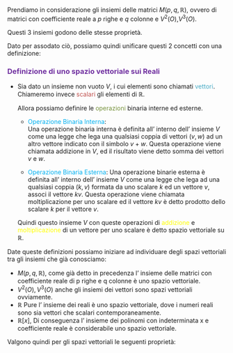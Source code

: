 Prendiamo in considerazione gli insiemi delle matrici $M(p,q,\mathbb{R})$, ovvero di matrici con coefficiente reale a $p$ righe e $q$ colonne e $V^2(O)$,$V^3(O)$.

Questi 3 insiemi godono delle stesse proprietà.

Dato per assodato ciò, possiamo quindi unificare questi 2 concetti con una definizione:

### <font color="#7030a0">Definizione di uno spazio vettoriale sui Reali</font>

- Sia dato un insieme non vuoto $V$, i cui elementi sono chiamati <font color="#4bacc6">vettori</font>.
  Chiameremo invece <font color="#c0504d">scalari</font> gli elementi di $\mathbb{R}$.
  
  Allora possiamo definire le <font color="#76923c">operazioni</font> binaria interne ed esterne.

  - <font color="#00b0f0">Operazione Binaria Interna</font>:   
   Una operazione binaria interna è definita all’ interno dell’ insieme $V$ come una legge che lega una qualsiasi coppia di vettori $(v,w)$ ad un altro vettore indicato con il simbolo $v+w$.
   Questa operazione viene chiamata addizione in $V$, ed il risultato viene detto somma dei vettori $v$ e $w$.

  - <font color="#00b0f0">Operazione Binaria Esterna</font>:
   Una operazione binarie esterna è definita all’ interno dell’ insieme $V$ come una legge che lega ad una qualsiasi coppia $(k,v)$ formata da uno scalare $k$ ed un vettore $v$, associ il vettore $kv$.
   Questa operazione viene chiamata moltiplicazione per uno scalare ed il vettore $kv$ è detto prodotto dello scalare $k$ per il vettore $v$.

  Quindi questo insieme $V$ con queste operazioni di <font color="#ffff00">addizione</font> e <font color="#ffff00">moltiplicazione</font> di un vettore per uno scalare è detto spazio vettoriale su $\mathbb{R}$.


Date queste definizioni possiamo iniziare ad individuare degli spazi vettoriali tra gli insiemi che già conosciamo:

- $M(p,q,\mathbb{R})$, come già detto in precedenza l’ insieme delle matrici con coefficiente reale di p righe e q colonne è uno spazio vettoriale.
- $V^2(O),V^3(O)$ anche gli insiemi dei vettori sono spazi vettoriali ovviamente.
- $\mathbb{R}$ Pure l’ insieme dei reali è uno spazio vettoriale, dove i numeri reali sono sia vettori che scalari contemporaneamente.
- $\mathbb{R}[x]$, Di conseguenza l’ insieme dei polinomi con indeterminata x e coefficiente reale è considerabile uno spazio vettoriale.

Valgono quindi per gli spazi vettoriali le seguenti proprietà:

